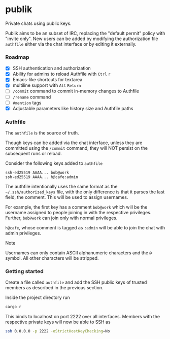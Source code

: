# publik

Private chats using public keys.

Publik aims to be an subset of IRC, replacing the "default permit" policy with "invite only".
New users can be added by modifying the authorization file `authfile` either via the chat
interface or by editing it externally.

### Roadmap

- [x] SSH authentication and authorization
- [x] Ability for admins to reload Authfile with `Ctrl` `r`
- [x] Emacs-like shortcuts for textarea
- [x] multiline support with `Alt` `Return`
- [ ] `/commit` command to commit in-memory changes to Authfile
- [ ] `/rename` command
- [ ] `#mention` tags
- [x] Adjustable parameters like history size and Authfile paths

### Authfile

The `authfile` is the source of truth.

Though keys can be added via the chat interface, unless they are committed using the `/commit`
command, they will NOT persist on the subsequent runs or reload.

Consider the following keys added to `authfile`

```
ssh-ed25519 AAAA... bob@work
ssh-ed25519 AAAA... h@cafe:admin
```

The authfile intentionally uses the same format as the `~/.ssh/authorized_keys` file,
with the only difference is that it parses the last field, the comment. This will be used
to assign usernames.

For example, the first key has a comment `bob@work` which will be the username assigned to
people joining in with the respective privileges. Further, `bob@work` can join only with normal privileges.

`h@cafe`, whose comment is tagged as `:admin` will be able to join the chat with admin privileges.

> [!NOTE]
Usernames can only contain ASCII alphanumeric characters and the `@`
symbol. All other characters will be stripped.

### Getting started

Create a file called `authfile` and add the SSH public keys of trusted members
as described in the previous section.

Inside the project directory run

```sh
cargo r
```

This binds to localhost on port 2222 over all interfaces. Members with the respective
private keys will now be able to SSH as

```sh
ssh 0.0.0.0 -p 2222 -oStrictHostKeyChecking=No
```
